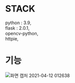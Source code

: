 # STACK
python : 3.9,
<br>flask : 2.0.1,
<br>opencv-python,
<br>httpie,

# 기능
![화면 캡처 2021-04-12 012638](https://user-images.githubusercontent.com/50041580/127770560-0c128e0c-9b22-4224-b4a2-449ed09102ef.png)
